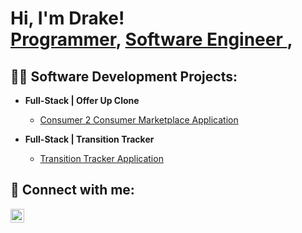 <h1>Hi, I'm Drake! <br/><a href="https://github.com/drakeleslie">Programmer</a>, <a href="https://www.linkedin.com/in/drakeleslie/">Software Engineer </a>,

<h2>👨‍💻 Software Development Projects:</h2>

- <b>Full-Stack | Offer Up Clone </b>
  - [Consumer 2 Consumer Marketplace Application](https://github.com/drakeleslie/OfferUpClone2.0)
  
- <b>Full-Stack | Transition Tracker</b>
  - [Transition Tracker Application](https://github.com/gschool-blue-ocean/hacking-transitions)


<h2> 🤳 Connect with me:</h2>


[<img align="left" alt="Drake Leslie | LinkedIn" width="22px" src="https://cdn.jsdelivr.net/npm/simple-icons@v3/icons/linkedin.svg" />][linkedin]

[linkedin]: https://linkedin.com/in/joshmadakor

<!--
**joshmadakor1/joshmadakor1** is a ✨ _special_ ✨ repository because its `README.md` (this file) appears on your GitHub profile.

Here are some ideas to get you started:

- 🔭 I’m currently working on ...
- 🌱 I’m currently learning ...
- 👯 I’m looking to collaborate on ...
- 🤔 I’m looking for help with ...
- 💬 Ask me about ...
- 📫 How to reach me: ...
- 😄 Pronouns: ...
- ⚡ Fun fact: ...
-->
